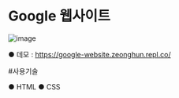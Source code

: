# Google 웹사이트

![image](https://user-images.githubusercontent.com/115923975/198524309-9908bed6-1c8b-4a71-ad4a-738c9ce1e471.png)

 ● 데모 : https://google-website.zeonghun.repl.co/


#사용기술

 ● HTML
 ● CSS
